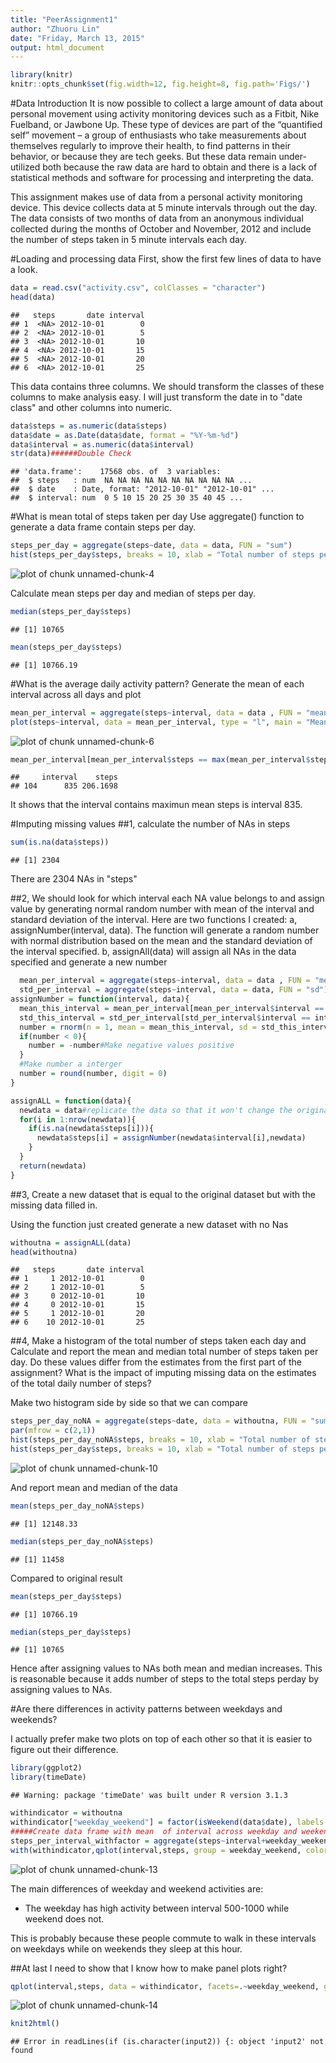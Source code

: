 ```yaml
---
title: "PeerAssignment1"
author: "Zhuoru Lin"
date: "Friday, March 13, 2015"
output: html_document
---
```


```r
library(knitr)
knitr::opts_chunk$set(fig.width=12, fig.height=8, fig.path='Figs/')
```

#Data Introduction
It is now possible to collect a large amount of data about personal movement using activity monitoring devices such as a Fitbit, Nike Fuelband, or Jawbone Up. These type of devices are part of the “quantified self” movement – a group of enthusiasts who take measurements about themselves regularly to improve their health, to find patterns in their behavior, or because they are tech geeks. But these data remain under-utilized both because the raw data are hard to obtain and there is a lack of statistical methods and software for processing and interpreting the data.

This assignment makes use of data from a personal activity monitoring device. This device collects data at 5 minute intervals through out the day. The data consists of two months of data from an anonymous individual collected during the months of October and November, 2012 and include the number of steps taken in 5 minute intervals each day.

#Loading and processing data
First, show the first few lines of data to have a look.

```r
data = read.csv("activity.csv", colClasses = "character")
head(data)
```

```
##   steps       date interval
## 1  <NA> 2012-10-01        0
## 2  <NA> 2012-10-01        5
## 3  <NA> 2012-10-01       10
## 4  <NA> 2012-10-01       15
## 5  <NA> 2012-10-01       20
## 6  <NA> 2012-10-01       25
```

This data contains three columns. We should transform the classes of these columns to make analysis easy. I will just transform the date in to "date class" and other columns into numeric.


```r
data$steps = as.numeric(data$steps)
data$date = as.Date(data$date, format = "%Y-%m-%d")
data$interval = as.numeric(data$interval)
str(data)######Double Check
```

```
## 'data.frame':	17568 obs. of  3 variables:
##  $ steps   : num  NA NA NA NA NA NA NA NA NA NA ...
##  $ date    : Date, format: "2012-10-01" "2012-10-01" ...
##  $ interval: num  0 5 10 15 20 25 30 35 40 45 ...
```

#What is mean total of steps taken per day
Use aggregate() function to generate a data frame contain steps per day.

```r
steps_per_day = aggregate(steps~date, data = data, FUN = "sum")
hist(steps_per_day$steps, breaks = 10, xlab = "Total number of steps per day", main = "Histogram of steps each day with NAs") 
```

![plot of chunk unnamed-chunk-4](Figs/unnamed-chunk-4-1.png) 

Calculate mean steps per day and median of steps per day.


```r
median(steps_per_day$steps)
```

```
## [1] 10765
```

```r
mean(steps_per_day$steps)
```

```
## [1] 10766.19
```

#What is the average daily activity pattern?
Generate the mean of each interval across all days and plot

```r
mean_per_interval = aggregate(steps~interval, data = data , FUN = "mean")
plot(steps~interval, data = mean_per_interval, type = "l", main = "Mean steps at each interval")#Plot
```

![plot of chunk unnamed-chunk-6](Figs/unnamed-chunk-6-1.png) 

```r
mean_per_interval[mean_per_interval$steps == max(mean_per_interval$steps),]
```

```
##     interval    steps
## 104      835 206.1698
```
It shows that the interval contains maximun mean steps is interval 835.

#Imputing missing values
##1, calculate the number of NAs in steps

```r
sum(is.na(data$steps))
```

```
## [1] 2304
```
There are 2304 NAs in "steps"

##2, We should look for which interval each NA value belongs to and assign value by generating normal random number with mean of the interval and standard deviation of the interval. Here are two functions I created: 
  a, assignNumber(interval, data). The function will generate a random number with normal distribution based on the mean and the standard deviation of the interval specified.
  b, assignAll(data) will assign all NAs in the data specified and generate a new number


```r
  mean_per_interval = aggregate(steps~interval, data = data , FUN = "mean") #Create a data frame containning the mean of each interval
  std_per_interval = aggregate(steps~interval, data = data, FUN = "sd")#Create a data frame containing the standard deviation of each interval
assignNumber = function(interval, data){
  mean_this_interval = mean_per_interval[mean_per_interval$interval == interval, "steps"] # get the mean of this interval
  std_this_interval = std_per_interval[std_per_interval$interval == interval, "steps"]# get the standard deviation of this interval
  number = rnorm(n = 1, mean = mean_this_interval, sd = std_this_interval)# Generate a random number based on mean and distribution
  if(number < 0){
    number = -number#Make negative values positive
  }
  #Make number a interger
  number = round(number, digit = 0)
}

assignALL = function(data){
  newdata = data#replicate the data so that it won't change the original data file that contains NAs.
  for(i in 1:nrow(newdata)){
    if(is.na(newdata$steps[i])){
      newdata$steps[i] = assignNumber(newdata$interval[i],newdata)
    }
  }
  return(newdata)
}
```

##3, Create a new dataset that is equal to the original dataset but with the missing data filled in.

Using the function just created generate a new dataset with no Nas


```r
withoutna = assignALL(data)
head(withoutna)
```

```
##   steps       date interval
## 1     1 2012-10-01        0
## 2     1 2012-10-01        5
## 3     0 2012-10-01       10
## 4     0 2012-10-01       15
## 5     1 2012-10-01       20
## 6    10 2012-10-01       25
```
##4, Make a histogram of the total number of steps taken each day and Calculate and report the mean and median total number of steps taken per day. Do these values differ from the estimates from the first part of the assignment? What is the impact of imputing missing data on the estimates of the total daily number of steps?

Make two histogram side by side so that we can compare

```r
steps_per_day_noNA = aggregate(steps~date, data = withoutna, FUN = "sum")
par(mfrow = c(2,1))
hist(steps_per_day_noNA$steps, breaks = 10, xlab = "Total number of steps per day", main = "Histogram of steps each day with assigned values to NAs")
hist(steps_per_day$steps, breaks = 10, xlab = "Total number of steps per day", main = "Histogram of steps each day with NAs") 
```

![plot of chunk unnamed-chunk-10](Figs/unnamed-chunk-10-1.png) 

And report mean and median of the data 

```r
mean(steps_per_day_noNA$steps)
```

```
## [1] 12148.33
```

```r
median(steps_per_day_noNA$steps)
```

```
## [1] 11458
```

Compared to original result

```r
mean(steps_per_day$steps)
```

```
## [1] 10766.19
```

```r
median(steps_per_day$steps)
```

```
## [1] 10765
```

Hence after assigning values to NAs both mean and median increases. This is reasonable because it adds number of steps to the total steps perday by assigning values to NAs.

#Are there differences in activity patterns between weekdays and weekends?

I actually prefer make two plots on top of each other so that it is easier to figure out their difference.


```r
library(ggplot2)
library(timeDate)
```

```
## Warning: package 'timeDate' was built under R version 3.1.3
```

```r
withindicator = withoutna
withindicator["weekday_weekend"] = factor(isWeekend(data$date), labels = c("Weekday","Weekend"))
#####Create data frame with mean  of interval across weekday and weekend
steps_per_interval_withfactor = aggregate(steps~interval+weekday_weekend, data = withindicator, FUN = "mean")
with(withindicator,qplot(interval,steps, group = weekday_weekend, color = weekday_weekend, geom = "line", ylab = "Mean Steps"))
```

![plot of chunk unnamed-chunk-13](Figs/unnamed-chunk-13-1.png) 

The main differences of weekday and weekend activities are:

* The weekday has high activity between interval 500-1000 while weekend does not.

This is probably because these people commute to walk in these intervals on weekdays while on weekends they sleep at this hour.

##At last I need to show that I know how to make panel plots right?

```r
qplot(interval,steps, data = withindicator, facets=.~weekday_weekend, geom = "line", color = weekday_weekend, ylab = "Mean steps")
```

![plot of chunk unnamed-chunk-14](Figs/unnamed-chunk-14-1.png) 


```r
knit2html()
```

```
## Error in readLines(if (is.character(input2)) {: object 'input2' not found
```

